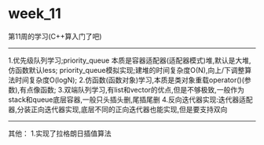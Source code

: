 # week_11
第11周的学习(C++算入门了吧)

**********************
1.优先级队列学习;priority_queue 本质是容器适配器(适配器模式)堆,默认是大堆,仿函数默认less; 
priority_queue模拟实现;建堆的时间复杂度O(N),向上/下调整算法时间复杂度O(logN);
2.仿函数(函数对象)学习,本质是类对象重载operator()(参数),有点像函数;
3.双端队列学习,有list和vector的优点,但是不够极致,一般作为stack和queue底层容器,一般只头插头删,尾插尾删
4.反向迭代器实现:迭代器适配器,分装正向迭代器实现,底层不同的正向迭代器也能实现,但是要支持双向


************************
其他：
1.实现了拉格朗日插值算法

